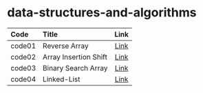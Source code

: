 # data-structures-and-algorithms



|Code         |Title                                    | Link                                            |
|:---         | :---                                    | :---:                                           |
|code01       | Reverse Array                           |[Link](./arrayrev/ChallengeREADME.md)            |
|code02       | Array Insertion Shift                   |[Link](./array-insert-shift/ChallengeReadne2.md) |
|code03       | Binary Search Array                     |[Link](./binarySearch/ChallengeReadme.md)        |
|code04       | Linked-List                             |[Link](./linkedList/ReadMe.md)                   |

